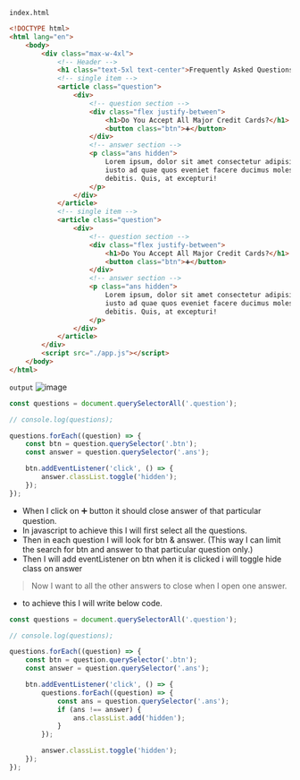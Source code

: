 `index.html`

```html
<!DOCTYPE html>
<html lang="en">
	<body>
		<div class="max-w-4xl">
			<!-- Header -->
			<h1 class="text-5xl text-center">Frequently Asked Questions</h1>
			<!-- single item -->
			<article class="question">
				<div>
					<!-- question section -->
					<div class="flex justify-between">
						<h1>Do You Accept All Major Credit Cards?</h1>
						<button class="btn">➕</button>
					</div>
					<!-- answer section -->
					<p class="ans hidden">
						Lorem ipsum, dolor sit amet consectetur adipisicing elit. Voluptatum
						iusto ad quae quos eveniet facere ducimus molestias quaerat dolor
						debitis. Quis, at excepturi!
					</p>
				</div>
			</article>
			<!-- single item -->
			<article class="question">
				<div>
					<!-- question section -->
					<div class="flex justify-between">
						<h1>Do You Accept All Major Credit Cards?</h1>
						<button class="btn">➕</button>
					</div>
					<!-- answer section -->
					<p class="ans hidden">
						Lorem ipsum, dolor sit amet consectetur adipisicing elit. Voluptatum
						iusto ad quae quos eveniet facere ducimus molestias quaerat dolor
						debitis. Quis, at excepturi!
					</p>
				</div>
			</article>
		</div>
		<script src="./app.js"></script>
	</body>
</html>
```

`output`
![image](https://github.com/john-smilga/javascript-basic-projects/assets/86589812/71ef82d3-c6d8-4c68-897c-9ac959bbc186)

```js
const questions = document.querySelectorAll('.question');

// console.log(questions);

questions.forEach((question) => {
	const btn = question.querySelector('.btn');
	const answer = question.querySelector('.ans');

	btn.addEventListener('click', () => {
		answer.classList.toggle('hidden');
	});
});
```

- When I click on ➕ button it should close answer of that particular question.
- In javascript to achieve this I will first select all the questions.
- Then in each question I will look for btn & answer.
  (This way I can limit the search for btn and answer to that particular question only.)
- Then I will add eventListener on btn when it is clicked i will toggle hide class on answer

> Now I want to all the other answers to close when I open one answer.

- to achieve this I will write below code.

```js
const questions = document.querySelectorAll('.question');

// console.log(questions);

questions.forEach((question) => {
	const btn = question.querySelector('.btn');
	const answer = question.querySelector('.ans');

	btn.addEventListener('click', () => {
		questions.forEach((question) => {
			const ans = question.querySelector('.ans');
			if (ans !== answer) {
				ans.classList.add('hidden');
			}
		});

		answer.classList.toggle('hidden');
	});
});
```
